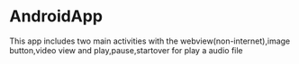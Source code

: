 # AndroidApp
 This app includes two main activities with the webview(non-internet),image button,video view and play,pause,startover for play a audio file 
